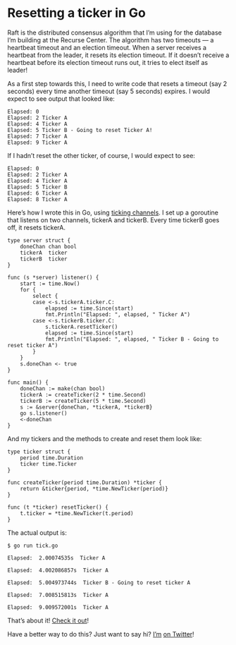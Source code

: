 
# Resetting a ticker in Go

Raft is the distributed consensus algorithm that I’m using for the database I’m building at the Recurse Center. The algorithm has two timeouts — a heartbeat timeout and an election timeout. When a server receives a heartbeat from the leader, it resets its election timeout. If it doesn’t receive a heartbeat before its election timeout runs out, it tries to elect itself as leader!

As a first step towards this, I need to write code that resets a timeout (say 2 seconds) every time another timeout (say 5 seconds) expires. I would expect to see output that looked like:

    Elapsed: 0
    Elapsed: 2 Ticker A
    Elapsed: 4 Ticker A
    Elapsed: 5 Ticker B - Going to reset Ticker A!
    Elapsed: 7 Ticker A
    Elapsed: 9 Ticker A

If I hadn’t reset the other ticker, of course, I would expect to see:

    Elapsed: 0 
    Elapsed: 2 Ticker A
    Elapsed: 4 Ticker A
    Elapsed: 5 Ticker B
    Elapsed: 6 Ticker A
    Elapsed: 8 Ticker A

Here’s how I wrote this in Go, using [ticking channels](https://golang.org/pkg/time/#Tick). I set up a goroutine that listens on two channels, tickerA and tickerB. Every time tickerB goes off, it resets tickerA.

    type server struct {
        doneChan chan bool
        tickerA  ticker
        tickerB  ticker
    }

    func (s *server) listener() {
        start := time.Now()
        for {
            select {
            case <-s.tickerA.ticker.C:
                elapsed := time.Since(start)
                fmt.Println("Elapsed: ", elapsed, " Ticker A")
            case <-s.tickerB.ticker.C:
                s.tickerA.resetTicker()
                elapsed := time.Since(start)
                fmt.Println("Elapsed: ", elapsed, " Ticker B - Going to reset ticker A")
            }
        }
        s.doneChan <- true
    }

    func main() {
        doneChan := make(chan bool)
        tickerA := createTicker(2 * time.Second)
        tickerB := createTicker(5 * time.Second)
        s := &server{doneChan, *tickerA, *tickerB}
        go s.listener()
        <-doneChan
    }

And my tickers and the methods to create and reset them look like:

    type ticker struct {
        period time.Duration
        ticker time.Ticker
    }

    func createTicker(period time.Duration) *ticker {
        return &ticker{period, *time.NewTicker(period)}
    }

    func (t *ticker) resetTicker() {
        t.ticker = *time.NewTicker(t.period)
    }

The actual output is:

    $ go run tick.go

    Elapsed:  2.00074535s  Ticker A

    Elapsed:  4.002086857s  Ticker A

    Elapsed:  5.004973744s  Ticker B - Going to reset ticker A

    Elapsed:  7.008515813s  Ticker A

    Elapsed:  9.009572001s  Ticker A

That’s about it! [Check it out](https://play.golang.org/p/q5CthVZzW6)!

Have a better way to do this? Just want to say hi? [I’m](http://arpith.co) [on Twitter](http://twitter.com/arpith)!
